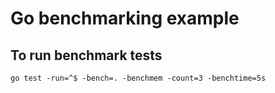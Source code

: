 # Go benchmarking example

## To run benchmark tests

```shell
go test -run=^$ -bench=. -benchmem -count=3 -benchtime=5s
```
